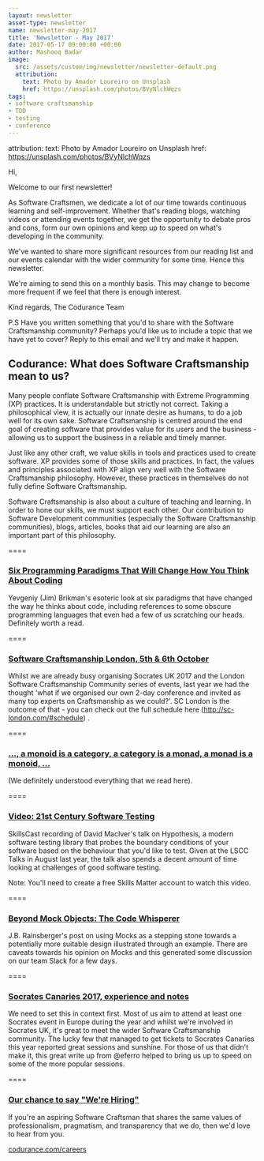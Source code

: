 ```yaml
---
layout: newsletter
asset-type: newsletter
name: newsletter-may-2017
title: 'Newsletter - May 2017'
date: 2017-05-17 09:00:00 +00:00
author: Mashooq Badar
image:
  src: /assets/custom/img/newsletter/newsletter-default.png
  attribution: 
    text: Photo by Amador Loureiro on Unsplash
    href: https://unsplash.com/photos/BVyNlchWqzs
tags:
- software craftsmanship
- TDD
- testing 
- conference
---
```


  attribution: 
    text: Photo by Amador Loureiro on Unsplash
    href: https://unsplash.com/photos/BVyNlchWqzs

Hi,

Welcome to our first newsletter!

As Software Craftsmen, we dedicate a lot of our time towards continuous learning and self-improvement. Whether that's reading blogs, watching videos or attending events together, we get the opportunity to debate pros and cons, form our own opinions and keep up to speed on what's developing in the community.

We've wanted to share more significant resources from our reading list and our events calendar with the wider community for some time. Hence this newsletter.

We're aiming to send this on a monthly basis. This may change to become more frequent if we feel that there is enough interest.

Kind regards,
The Codurance Team

P.S Have you written something that you'd to share with the Software Craftsmanship community? Perhaps you'd like us to include a topic that we have yet to cover? Reply to this email and we'll try and make it happen.


## Codurance: What does Software Craftsmanship mean to us?
Many people conflate Software Craftsmanship with Extreme Programming (XP) practices. It is understandable but strictly not correct. Taking a philosophical view, it is actually our innate desire as humans, to do a job well for its own sake. Software Craftsmanship is centred around the end goal of creating software that provides value for its users and the business - allowing us to support the business in a reliable and timely manner.

Just like any other craft, we value skills in tools and practices used to create software. XP provides some of those skills and practices. In fact, the values and principles associated with XP align very well with the Software Craftsmanship philosophy. However, these practices in themselves do not fully define Software Craftsmanship.

Software Craftsmanship is also about a culture of teaching and learning. In order to hone our skills, we must support each other. Our contribution to Software Development communities (especially the Software Craftsmanship communities), blogs, articles, books that aid our learning are also an important part of this philosophy.

====

### [Six Programming Paradigms That Will Change How You Think About Coding](http://www.ybrikman.com/writing/2014/04/09/six-programming-paradigms-that-will/)
Yevgeniy (Jim) Brikman's esoteric look at six paradigms that have changed the way he thinks about code, including references to some obscure programming languages that even had a few of us scratching our heads. Definitely worth a read.

====

### [Software Craftsmanship London, 5th & 6th October](http://sc-london.com/)
Whilst we are already busy organising Socrates UK 2017 and the London Software Craftsmanship Community series of events, last year we had the thought 'what if we organised our own 2-day conference and invited as many top experts on Craftsmanship as we could?'. SC London is the outcome of that - you can check out the full schedule here (http://sc-london.com/#schedule) .

====

### […, a monoid is a category, a category is a monad, a monad is a monoid, …](https://graphicallinearalgebra.net/2017/04/16/a-monoid-is-a-category-a-category-is-a-monad-a-monad-is-a-monoid/)
(We definitely understood everything that we read here).

====

### [Video: 21st Century Software Testing](https://skillsmatter.com/skillscasts/8391-lscc-talks-august)
SkillsCast recording of David MacIver's talk on Hypothesis, a modern software testing library that probes the boundary conditions of your software based on the behaviour that you'd like to test. Given at the LSCC Talks in August last year, the talk also spends a decent amount of time looking at challenges of good software testing.

Note: You'll need to create a free Skills Matter account to watch this video.

====

### [Beyond Mock Objects: The Code Whisperer](http://blog.thecodewhisperer.com/permalink/beyond-mock-objects)
J.B. Rainsberger's post on using Mocks as a stepping stone towards a potentially more suitable design illustrated through an example. There are caveats towards his opinion on Mocks and this generated some discussion on our team Slack for a few days.

====

### [Socrates Canaries 2017, experience and notes](http://www.eferro.net/2017/04/socrates-canaries-2017-experience-and.html)
We need to set this in context first. Most of us aim to attend at least one Socrates event in Europe during the year and whilst we're involved in Socrates UK, it's great to meet the wider Software Craftsmanship community. The lucky few that managed to get tickets to Socrates Canaries this year reported great sessions and sunshine. For those of us that didn't make it, this great write up from
@eferro helped to bring us up to speed on some of the more popular sessions.

====

### [Our chance to say "We're Hiring"](https://codurance.com/careers/)

If you're an aspiring Software Craftsman that shares the same values of professionalism, pragmatism, and transparency that we do, then we'd love to hear from you.

 [codurance.com/careers](https://codurance.com/careers/)
